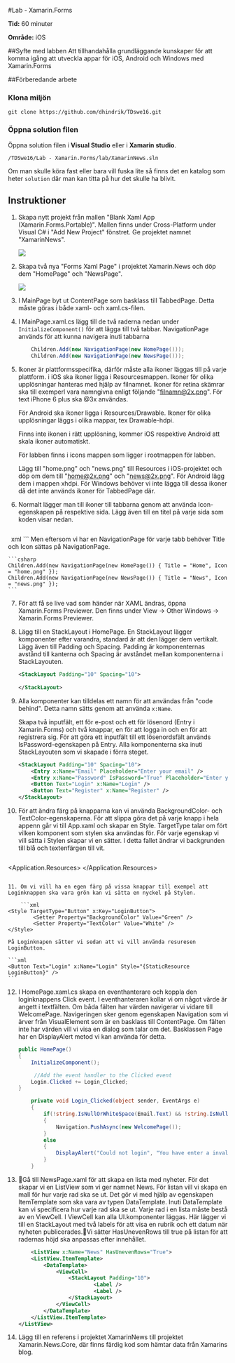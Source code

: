 #Lab - Xamarin.Forms

**Tid:** 60 minuter

**Område:** iOS



##Syfte med labben
Att tillhandahålla grundläggande kunskaper för att komma igång att utveckla appar för iOS, Android och Windows med Xamarin.Forms

##Förberedande arbete

### Klona miljön
```
git clone https://github.com/dhindrik/TDswe16.git
```

### Öppna solution filen
Öppna solution filen i **Visual Studio** eller i **Xamarin studio**.

```
/TDSwe16/Lab - Xamarin.Forms/lab/XamarinNews.sln
```

Om man skulle köra fast eller bara vill fuska lite så finns det en katalog som heter ```solution``` där man kan titta på hur det skulle ha blivit.

## Instruktioner

1. Skapa nytt projekt från mallen "Blank Xaml App (Xamarin.Forms.Portable)". Mallen finns under Cross-Platform under Visual C# i "Add New Project" fönstret. Ge projektet namnet "XamarinNews".

	<img src="images/1.png">
	
2. Skapa två nya "Forms Xaml Page" i projektet Xamarin.News och döp dem "HomePage" och "NewsPage".
	
	<img src="images/2.png">
	
3. I MainPage byt ut ContentPage som basklass till TabbedPage. Detta måste göras i både xaml- och xaml.cs-filen.

4. I MainPage.xaml.cs lägg till de två raderna nedan under ```InitializeComponent()``` för att lägga till två tabbar. NavigationPage används för att kunna navigera inuti tabbarna

	```csharp
	 	Children.Add(new NavigationPage(new HomePage()));    	Children.Add(new NavigationPage(new NewsPage()));
	```

5. Ikoner är plattformsspecifika, därför måste alla ikoner läggas till på varje plattform. i iOS ska ikoner ligga i Resourcesmappen. Ikoner för olika upplösningar hanteras med hjälp av filnamnet. Ikoner för retina skämrar ska till exemperl vara namngivna enligt följande "filnamn@2x.png". För text iPhone 6 plus ska @3x användas. 

	För Android ska ikoner ligga i Resources/Drawable. Ikoner för olika upplösningar läggs i olika mappar, tex Drawable-hdpi.
	
	Finns inte ikonen i rätt upplösning, kommer iOS respektive Android att skala ikoner automatiskt.
	
	För labben finns i icons mappen som ligger i rootmappen för labben. 
	
	Lägg till "home.png" och "news.png" till Resources i iOS-projektet och döp om dem till "home@2x.png" och "news@2x.png". För Android lägg dem i mappen xhdpi. För Windows behöver vi inte lägga till dessa ikoner då det inte används ikoner för TabbedPage där.

6. Normalt lägger man till ikoner till tabbarna genom att använda Icon-egenskapen på respektive sida. Lägg även till en titel på varje sida som koden visar nedan.
	
	```xml
<ContentPage xmlns="http://xamarin.com/schemas/2014/forms"             xmlns:x="http://schemas.microsoft.com/winfx/2009/xaml"             x:Class="XamarinNews.HomePage"				Title="Home"				Icon="home.png">
	```
	```xml
	<ContentPage xmlns="http://xamarin.com/schemas/2014/forms"             xmlns:x="http://schemas.microsoft.com/winfx/2009/xaml"             x:Class="XamarinNews.NewsPage"				Title="News"				Tite="news.png">
	```
	Men eftersom vi har en NavigationPage för varje tabb behöver Title och Icon sättas på NavigationPage.
	
	```csharp
	Children.Add(new NavigationPage(new HomePage()) { Title = "Home", Icon = "home.png" });    Children.Add(new NavigationPage(new NewsPage()) { Title = "News", Icon = "news.png" });
    ```
	
7. För att få se live vad som händer när XAML ändras, öppna Xamarin.Forms Previewer. Den finns under View -> Other Windows -> Xamarin.Forms Previewer.
8. Lägg till en StackLayout i HomePage. En StackLayout lägger komponenter efter varandra, standard är att den lägger dem vertikalt. Lägg även till Padding och Spacing. Padding är komponenternas avstånd till kanterna och  Spacing är avståndet mellan komponenterna i StackLayouten.
	
	```xml
	<StackLayout Padding="10" Spacing="10">			</StackLayout>
	```
9. Alla komponenter kan tilldelas ett namn för att användas från "code behind". Detta namn sätts genom att använda ```x:Name```. 
	
	Skapa två inputfält, ett för e-post och ett för lösenord (Entry i Xamarin.Forms) och två knappar, en för att logga in och en för att registrera sig. För att göra ett inputfält till ett lösenordsfält används IsPassword-egenskapen på Entry. Alla komponenterna ska inuti StackLayouten som vi skapade i förra steget.
	
	```xml
	<StackLayout Padding="10" Spacing="10">		<Entry x:Name="Email" Placeholder="Enter your email" />		<Entry x:Name="Password" IsPassword="True" Placeholder="Enter your password" />		<Button Text="Login" x:Name="Login" />		<Button Text="Register" x:Name="Register" />	</StackLayout>
	```
10. För att ändra färg på knapparna kan vi använda BackgroundColor- och TextColor-egenskaperna. För att slippa göra det på varje knapp i hela appenn går vi till App.xaml och skapar en Style. TargetType talar om fört vilken komponent som stylen ska användas för. För varje egenskap vi vill sätta i Stylen skapar vi en sätter. I detta fallet ändrar vi backgrunden till blå och textenfärgen till vit.

	```xml
<Application.Resources>		<ResourceDictionary>			<Style TargetType="Button">				<Setter Property="BackgroundColor" Value="Blue" />				<Setter Property="TextColor" Value="White" />			</Style>		</ResourceDictionary>	</Application.Resources>
```

11. Om vi vill ha en egen färg på vissa knappar till exempel att Loginknappen ska vara grön kan vi sätta en nyckel på Stylen.

	```xml
<Style TargetType="Button" x:Key="LoginButton">		<Setter Property="BackgroundColor" Value="Green" />		<Setter Property="TextColor" Value="White" /></Style>
```

	På Loginknapen sätter vi sedan att vi vill använda resuresen LoginButton.
	
	```xml
	<Button Text="Login" x:Name="Login" Style="{StaticResource LoginButton}" />
	```
12. I HomePage.xaml.cs skapa en eventhanterare och koppla den loginknappens Click event. I eventhanteraren kollar vi om något värde är angett i textfälten. Om båda fälten har värden navigerar vi vidare till WelcomePage. Navigeringen sker genom egenskapen Navigation som vi ärver från VisualElement som är en basklass till ContentPage. Om  fälten inte har värden vill vi visa en dialog som talar om det. Basklassen Page har en DisplayAlert metod vi kan använda för detta.

	```csharp
	public HomePage()    {        InitializeComponent();		 //Add the event handler to the Clicked event        Login.Clicked += Login_Clicked;	}        private void Login_Clicked(object sender, EventArgs e)        {            if(!string.IsNullOrWhiteSpace(Email.Text) && !string.IsNullOrWhiteSpace(Password.Text))            {                Navigation.PushAsync(new WelcomePage());            }            else            {                DisplayAlert("Could not login", "You have enter a invalid email address or an invalid password!", "OK");            }        }
	```
13. Gå till NewsPage.xaml för att skapa en lista med nyheter. För det skapar vi en ListView som vi ger namnet News. För listan vill vi skapa en mall för hur varje rad ska se ut. Det gör vi med hjälp av egenskapen ItemTemplate som ska vara av typen DataTemplate. Inuti DataTemplate kan vi specificera hur varje rad ska se ut. Varje rad i en lista måste bestå av en ViewCell. I ViewCell kan alla UI.komponenter läggas. Här lägger vi till en StackLayout med två labels för att visa en rubrik och ett datum när nyheten publicerades.Vi sätter HasUnevenRows till true på listan för att radernas höjd ska anpassas efter innehållet.



	```xml
		<ListView x:Name="News" HasUnevenRows="True">		<ListView.ItemTemplate>			<DataTemplate>				<ViewCell>					<StackLayout Padding="10">							<Label />							<Label />					</StackLayout>				</ViewCell>			</DataTemplate>		</ListView.ItemTemplate>	</ListView>
	```

14.  Lägg till en referens i projektet XamarinNews till projektet Xamarin.News.Core, där finns färdig kod som hämtar data från Xamarins blog.